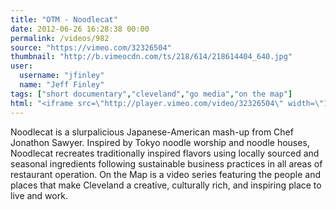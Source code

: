 ```yaml
---
title: "OTM - Noodlecat"
date: 2012-06-26 16:28:38 00:00
permalink: /videos/982
source: "https://vimeo.com/32326504"
thumbnail: "http://b.vimeocdn.com/ts/218/614/218614404_640.jpg"
user:
  username: "jfinley"
  name: "Jeff Finley"
tags: ["short documentary","cleveland","go media","on the map"]
html: "<iframe src=\"http://player.vimeo.com/video/32326504\" width=\"1280\" height=\"720\" frameborder=\"0\" webkitAllowFullScreen mozallowfullscreen allowFullScreen></iframe>"
---
```


Noodlecat is a slurpalicious Japanese-American mash-up from Chef Jonathon Sawyer. Inspired by Tokyo noodle worship and noodle houses, Noodlecat recreates traditionally inspired flavors using locally sourced and seasonal ingredients following sustainable business practices in all areas of restaurant operation.
On the Map is a video series featuring the people and places that make Cleveland a creative, culturally rich, and inspiring place to live and work.